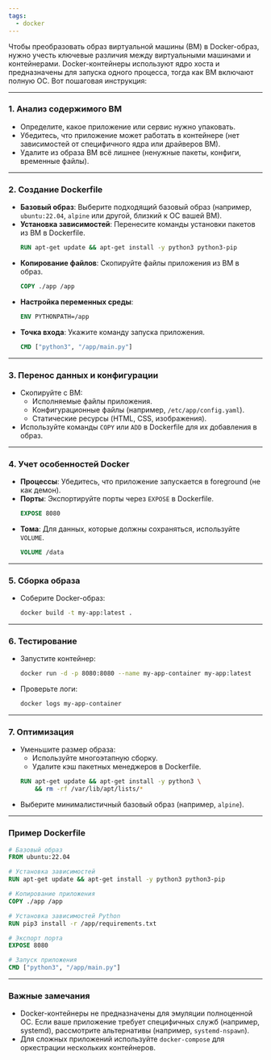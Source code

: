 ```yaml
---
tags:
  - docker
---
```


Чтобы преобразовать образ виртуальной машины (ВМ) в Docker-образ, нужно учесть ключевые различия между виртуальными машинами и контейнерами. Docker-контейнеры используют ядро хоста и предназначены для запуска одного процесса, тогда как ВМ включают полную ОС. Вот пошаговая инструкция:

---

### 1. **Анализ содержимого ВМ**
   - Определите, какое приложение или сервис нужно упаковать.
   - Убедитесь, что приложение может работать в контейнере (нет зависимостей от специфичного ядра или драйверов ВМ).
   - Удалите из образа ВМ всё лишнее (ненужные пакеты, конфиги, временные файлы).

---

### 2. **Создание Dockerfile**
   - **Базовый образ**: Выберите подходящий базовый образ (например, `ubuntu:22.04`, `alpine` или другой, близкий к ОС вашей ВМ).
   - **Установка зависимостей**: Перенесите команды установки пакетов из ВМ в Dockerfile.
     ```dockerfile
     RUN apt-get update && apt-get install -y python3 python3-pip
     ```
   - **Копирование файлов**: Скопируйте файлы приложения из ВМ в образ.
     ```dockerfile
     COPY ./app /app
     ```
   - **Настройка переменных среды**:
     ```dockerfile
     ENV PYTHONPATH=/app
     ```
   - **Точка входа**: Укажите команду запуска приложения.
     ```dockerfile
     CMD ["python3", "/app/main.py"]
     ```

---

### 3. **Перенос данных и конфигурации**
   - Скопируйте с ВМ:
     - Исполняемые файлы приложения.
     - Конфигурационные файлы (например, `/etc/app/config.yaml`).
     - Статические ресурсы (HTML, CSS, изображения).
   - Используйте команды `COPY` или `ADD` в Dockerfile для их добавления в образ.

---

### 4. **Учет особенностей Docker**
   - **Процессы**: Убедитесь, что приложение запускается в foreground (не как демон).
   - **Порты**: Экспортируйте порты через `EXPOSE` в Dockerfile.
     ```dockerfile
     EXPOSE 8080
     ```
   - **Тома**: Для данных, которые должны сохраняться, используйте `VOLUME`.
     ```dockerfile
     VOLUME /data
     ```

---

### 5. **Сборка образа**
   - Соберите Docker-образ:
     ```bash
     docker build -t my-app:latest .
     ```

---

### 6. **Тестирование**
   - Запустите контейнер:
     ```bash
     docker run -d -p 8080:8080 --name my-app-container my-app:latest
     ```
   - Проверьте логи:
     ```bash
     docker logs my-app-container
     ```

---

### 7. **Оптимизация**
   - Уменьшите размер образа:
     - Используйте многоэтапную сборку.
     - Удалите кэш пакетных менеджеров в Dockerfile.
     ```dockerfile
     RUN apt-get update && apt-get install -y python3 \
         && rm -rf /var/lib/apt/lists/*
     ```
   - Выберите минималистичный базовый образ (например, `alpine`).

---

### Пример Dockerfile
```dockerfile
# Базовый образ
FROM ubuntu:22.04

# Установка зависимостей
RUN apt-get update && apt-get install -y python3 python3-pip

# Копирование приложения
COPY ./app /app

# Установка зависимостей Python
RUN pip3 install -r /app/requirements.txt

# Экспорт порта
EXPOSE 8080

# Запуск приложения
CMD ["python3", "/app/main.py"]
```

---

### Важные замечания
- Docker-контейнеры не предназначены для эмуляции полноценной ОС. Если ваше приложение требует специфичных служб (например, systemd), рассмотрите альтернативы (например, `systemd-nspawn`).
- Для сложных приложений используйте `docker-compose` для оркестрации нескольких контейнеров.